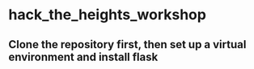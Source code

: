 # hack_the_heights_workshop

## Clone the repository first, then set up a virtual environment and install flask

```python -m venv env
```
```source env/bin/activate
```
```pip install flask
```
